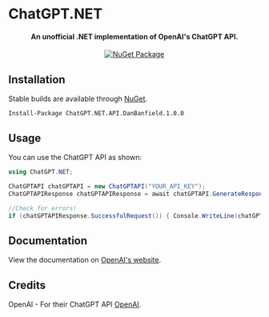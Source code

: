 # ChatGPT.NET

<h4 align="center">An unofficial .NET implementation of OpenAI's ChatGPT API.</h4>

<div align="center">

[![NuGet Package](https://img.shields.io/nuget/v/)](https://www.nuget.org/packages/ChatGPT.NET.API.DanBanfield.1.0.0)

</div>  

## Installation
Stable builds are available through [NuGet](https://www.nuget.org/packages/ChatGPT.NET.API.DanBanfield.1.0.0).  
```
Install-Package ChatGPT.NET.API.DanBanfield.1.0.0
```

## Usage
You can use the ChatGPT API as shown:
```csharp
using ChatGPT.NET;

ChatGPTAPI chatGPTAPI = new ChatGPTAPI("YOUR_API_KEY");
ChatGPTAPIResponse chatGPTAPIResponse = await chatGPTAPI.GenerateResponseAsync("YOUR_PROMPT_HERE");

//Check for errors!
if (chatGPTAPIResponse.SuccessfulRequest()) { Console.WriteLine(chatGPTAPIResponse.responseText); }
```

## Documentation

View the documentation on [OpenAI's website](https://platform.openai.com/docs/api-reference/chat).

## Credits
OpenAI - For their ChatGPT API [OpenAI](https://openai.com/).
